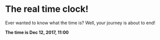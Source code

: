 # The real time clock!

Ever wanted to know what the time is? Well, your journey is about to end!

**The time is Dec 12, 2017, 11:00**
